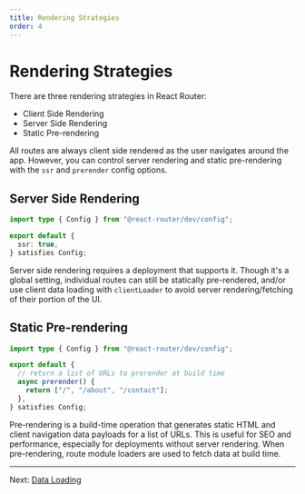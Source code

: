 ```yaml
---
title: Rendering Strategies
order: 4
---
```


# Rendering Strategies

There are three rendering strategies in React Router:

- Client Side Rendering
- Server Side Rendering
- Static Pre-rendering

All routes are always client side rendered as the user navigates around the app. However, you can control server rendering and static pre-rendering with the `ssr` and `prerender` config options.

## Server Side Rendering

```ts filename=react-router.config.ts
import type { Config } from "@react-router/dev/config";

export default {
  ssr: true,
} satisfies Config;
```

Server side rendering requires a deployment that supports it. Though it's a global setting, individual routes can still be statically pre-rendered, and/or use client data loading with `clientLoader` to avoid server rendering/fetching of their portion of the UI.

## Static Pre-rendering

```ts filename=vite.config.ts
import type { Config } from "@react-router/dev/config";

export default {
  // return a list of URLs to prerender at build time
  async prerender() {
    return ["/", "/about", "/contact"];
  },
} satisfies Config;
```

Pre-rendering is a build-time operation that generates static HTML and client navigation data payloads for a list of URLs. This is useful for SEO and performance, especially for deployments without server rendering. When pre-rendering, route module loaders are used to fetch data at build time.

---

Next: [Data Loading](./data-loading)
